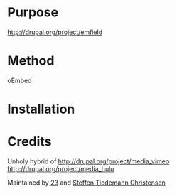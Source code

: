 # Purpose

http://drupal.org/project/emfield

# Method

oEmbed

# Installation

# Credits

Unholy hybrid of
http://drupal.org/project/media_vimeo
http://drupal.org/project/media_hulu

Maintained by [23](http://www.23video.com) and [Steffen Tiedemann Christensen](http://refresh.dk)
